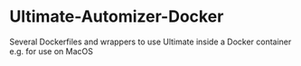 # Ultimate-Automizer-Docker
Several Dockerfiles and wrappers to use Ultimate inside a Docker container e.g. for use on MacOS
